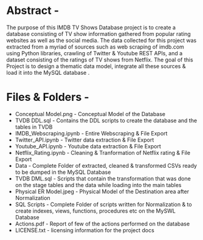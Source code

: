 # Abstract -

The purpose of this IMDB TV Shows Database project is to create a database consisting of TV show information gathered from popular rating websites as well as the social media. The data collected for this project was extracted from a myriad of sources such as web scraping of imdb.com using Python libraries, crawling  of Twitter & Youtube REST APIs, and a dataset consisting of the ratings of TV shows from Netflix. The goal of this Project is to design a thematic data model, integrate all these sources & load it into the MySQL database .

# Files & Folders - 

- Conceptual Model.png - Conceptual Model of the Database
- TVDB DDL.sql - Contains the DDL scripts to create the database and the tables in TVDB
- IMDB_Webscraping.ipynb - Entire Webscraping & File Export
- Twitter_API.ipynb - Twitter data extraction & File Export
- Youtube_API.ipynb - Youtube data extraction & File Export
- Netflix_Rating.ipynb - Cleaning & Tranformation of Netflix rating & File Export
- Data - Complete Folder of extracted, cleaned & transformed CSVs ready to be dumped in the MySQL Database
- TVDB DML.sql - Scripts that contain the transformation that was done on the stage tables and the data while loading into the main tables
- Physical ER Model.jpeg - Physical Model of the Destination area after Normalization
- SQL Scripts - Complete Folder of scripts written for Normalization & to create indexes, views, functions, procedures etc on the MySWL Database
- Actions.pdf - Report of few of the actions performed on the database
- LICENSE.txt - licensing information for the project docs

